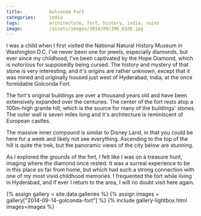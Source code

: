 ```yaml
---
title:			Golconda Fort
categories:		india
tags:			architecture, fort, history, india, ruins
image:			/assets/images/2014/09/IMG_0326.jpg
---
```


I was a child when I first visited the National Natural History Museum in Washington D.C. I've never been one for jewels, especially diamonds, but ever since my childhood, I've been captivated by the Hope Diamond, which is notorious for supposedly being cursed. The history and mystery of that stone is very interesting, and it's origins are rather unknown, except that it was mined and originally housed just west of Hyderabad, India, at the once formidable Golconda Fort.

The fort's original buildings are over a thousand years old and have been extensively expanded over the centuries. The center of the fort rests atop a 100m-high granite hill, which is the source for many of the buildings' stones. The outer wall is seven miles long and it's architecture is reminiscent of European castles.

The massive inner compound is similar to Disney Land, in that you could be here for a week and likely not see everything. Ascending to the top of the hill is quite the trek, but the panoramic views of the city below are stunning.

As I explored the grounds of the fort, I felt like I was on a treasure hunt, imaging where the diamond once rested. It was a surreal experience to be in this place so far from home, but which had such a strong connection with one of my most vivid childhood memories. I frequented the fort while living in Hyderabad, and if ever I return to the area, I will no doubt visit here again.

{% assign gallery = site.data.galleries %}
{% assign images = gallery["2014-09-14-golconda-fort"] %}
{% include gallery-lightbox.html images=images %}
